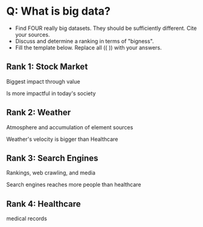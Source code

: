 # Q: What is big data?

* Find FOUR really big datasets. They should be sufficiently different. Cite your sources.
* Discuss and determine a ranking in terms of "bigness".
* Fill the template below. Replace all (( )) with your answers.

## Rank 1: Stock Market

Biggest impact through value

Is more impactful in today's society

## Rank 2: Weather

Atmosphere and accumulation of element sources

Weather's velocity is bigger than Healthcare

## Rank 3: Search Engines

Rankings, web crawling, and media

Search engines reaches more people than healthcare

## Rank 4: Healthcare

medical records
